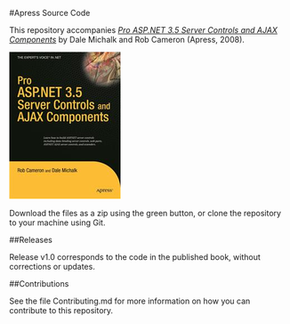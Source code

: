#Apress Source Code

This repository accompanies [*Pro ASP.NET 3.5 Server Controls and AJAX Components*](http://www.apress.com/9781590598658) by Dale Michalk and Rob Cameron (Apress, 2008).

![Cover image](9781590598658.jpg)

Download the files as a zip using the green button, or clone the repository to your machine using Git.

##Releases

Release v1.0 corresponds to the code in the published book, without corrections or updates.

##Contributions

See the file Contributing.md for more information on how you can contribute to this repository.
